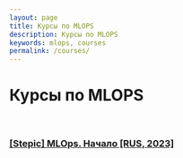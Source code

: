 ```yaml
---
layout: page
title: Курсы по MLOPS
description: Курсы по MLOPS
keywords: mlops, courses
permalink: /courses/
---
```


# Курсы по MLOPS

<br/>

### [[Stepic] MLOps. Начало [RUS, 2023]](/courses/stepik-mlops-beginning/)
